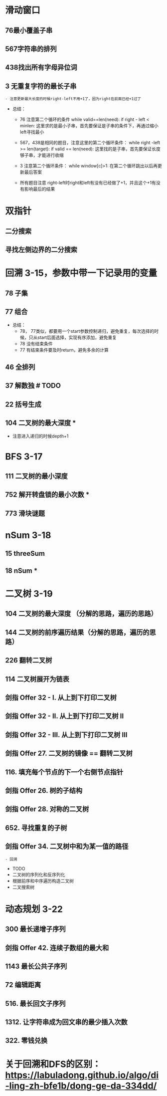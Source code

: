 

# 滑动窗口
## 76最小覆盖子串

## 567字符串的排列
## 438找出所有字母异位词

## 3 无重复字符的最长子串
    - 注意更新最大长度的时候right-left不用+1了，因为right在前面已经+1过了


- 总结：
    - 76 注意第二个循环的条件
            while valid==len(need):
                if right - left < minlen:
         这里求的是最小子串，首先要保证是子串的条件下，再通过缩小left寻找最小

    - 567，438是相同的题目，注意这里的第二个循环条件：
            while right -left >= len(target):
                if valid == len(need):
        这里找的是子串，首先要保证长度够子串，才能进行收缩

    - 3 注意第二个循环条件：
            while window[c]>1:
        在第二个循环跳出以后再更新最后答案
    
    - 所有题目注意 right-left时right和left有没有已经做了+1，并且这个+1有没有影响最后的结果


# 双指针
## 二分搜索
## 寻找左侧边界的二分搜索



# 回溯 3-15，参数中带一下记录用的变量
## 78 子集
## 77 组合

- 总结：
    - 78， 77类似，都要用一个start参数控制递归，避免重复，每次选择的时候，只从start后面选择，实现有序添加，避免重复
    - 78 没有结束条件
    - 77 有结束条件要及时return，避免多余的计算

## 46 全排列

## 37 解数独 # TODO


## 22 括号生成

## 104 二叉树的最大深度 *
- 注意进入递归的时候depth+1


# BFS 3-17
## 111 二叉树的最小深度

## 752 解开转盘锁的最小次数 *

## 773 滑块谜题


# nSum 3-18
## 15 threeSum
## 18 nSum *

# 二叉树 3-19
## 104 二叉树的最大深度 （分解的思路，遍历的思路）
## 144 二叉树的前序遍历结果（分解的思路，遍历的思路）
## 226 翻转二叉树
## 114 二叉树展开为链表


## 剑指 Offer 32 - I. 从上到下打印二叉树
## 剑指 Offer 32 - II. 从上到下打印二叉树 II
## 剑指 Offer 32 - III. 从上到下打印二叉树 III
## 剑指 Offer 27. 二叉树的镜像 == 翻转二叉树
## 116. 填充每个节点的下一个右侧节点指针
## 剑指 Offer 26. 树的子结构
## 剑指 Offer 28. 对称的二叉树
## 652. 寻找重复的子树
## 剑指 Offer 34. 二叉树中和为某一值的路径
    - 回溯

- TODO
- 二叉树的序列化和反序列化
- 根据前序和中序遍历构造二叉树
- 二叉搜索树


# 动态规划 3-22
## 300 最长递增子序列
## 剑指 Offer 42. 连续子数组的最大和  
## 1143 最长公共子序列
## 72 编辑距离
## 516. 最长回文子序列
## 1312. 让字符串成为回文串的最少插入次数
## 322. 零钱兑换

# 关于回溯和DFS的区别：https://labuladong.github.io/algo/di-ling-zh-bfe1b/dong-ge-da-334dd/